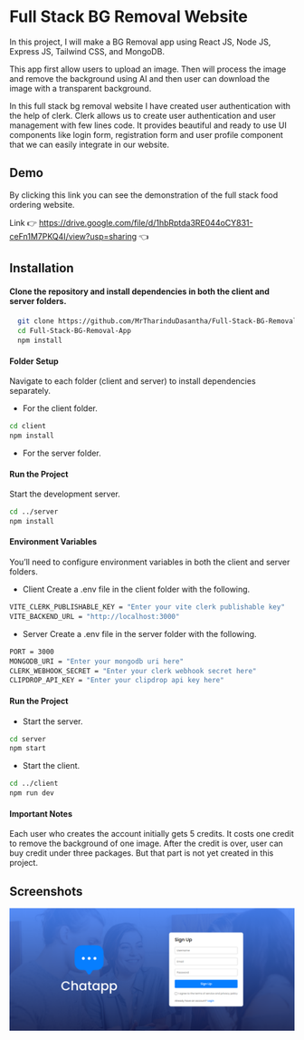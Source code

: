 # Full Stack BG Removal Website

In this project, I will make a BG Removal app using React JS, Node JS, Express JS, Tailwind CSS, and MongoDB.

This app first allow users to upload an image. Then will process the image and remove the background using AI and then user can download the image with a transparent background.

In this full stack bg removal website I have created user authentication with the help of clerk. Clerk allows us to create user authentication and user management with few lines code. It provides beautiful and ready to use UI components like login form, registration form and user profile component that we can easily integrate in our website.


## Demo

By clicking this link you can see the demonstration of the full stack food ordering website.

Link 👉 https://drive.google.com/file/d/1hbRptda3RE044oCY831-ceFn1M7PKQ4I/view?usp=sharing 👈


## Installation

#### Clone the repository and install dependencies in both the client and server folders.
```bash
  git clone https://github.com/MrTharinduDasantha/Full-Stack-BG-Removal-App.git
  cd Full-Stack-BG-Removal-App
  npm install
```
#### Folder Setup
Navigate to each folder (client and server) to install dependencies separately.
- For the client folder.
```bash
cd client
npm install
```
- For the server folder.
#### Run the Project
Start the development server.
```bash
cd ../server
npm install
```
#### Environment Variables
You’ll need to configure environment variables in both the client and server folders.
- Client
Create a .env file in the client folder with the following.
```bash
VITE_CLERK_PUBLISHABLE_KEY = "Enter your vite clerk publishable key"
VITE_BACKEND_URL = "http://localhost:3000"
```
- Server
Create a .env file in the server folder with the following.
```bash
PORT = 3000
MONGODB_URI = "Enter your mongodb uri here"
CLERK_WEBHOOK_SECRET = "Enter your clerk webhook secret here"
CLIPDROP_API_KEY = "Enter your clipdrop api key here"
```
#### Run the Project
- Start the server.
```bash
cd server
npm start
```
- Start the client.
```bash
cd ../client
npm run dev
```
#### Important Notes
Each user who creates the account initially gets 5 credits. It costs one credit to remove the background of one image. After the credit is over, user can buy credit under three packages. But that part is not yet created in this project.


## Screenshots

![image alt](https://github.com/MrTharinduDasantha/Full-Stack-Real-Time-Chat-App/blob/dfb60fd417d424326a8e23f22569556cc62b551c/Img%20-%201.png)
